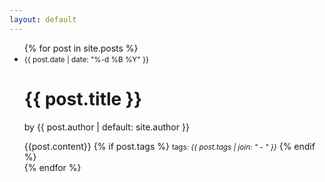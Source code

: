 ```yaml
---
layout: default
---
```

<ul>
  {% for post in site.posts %}
    <li>
      <small>{{ post.date | date: "%-d %B %Y" }}</small>
      <h1>{{ post.title }}</h1>
      <p class="view">by {{ post.author | default: site.author }}</p>
      {{post.content}}
      {% if post.tags %}
        <small>tags: <em>{{ post.tags | join: "</em> - <em>" }}</em></small>
      {% endif %}
    </li>
  {% endfor %}
</ul>
